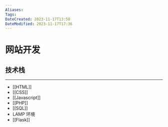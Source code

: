 ```yaml
---
Aliases: 
Tags: 
DateCreated: 2023-11-17T13:58
DateModified: 2023-11-17T17:36
---
```

# 网站开发

## 技术栈
---
- [[HTML]]
- [[CSS]]
- [[Javascript]]
- [[PHP]]
- [[SQL]]
- LAMP 环境
- [[Flask]]
